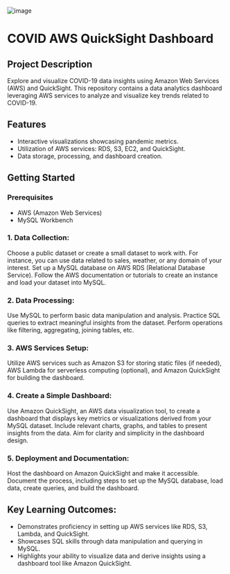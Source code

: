 ![image](https://github.com/aidannguyen23/AWS-Covid-Analysis/assets/34725584/af1e4187-d037-4456-b37a-3911bd1f844f)

# COVID AWS QuickSight Dashboard

## Project Description
Explore and visualize COVID-19 data insights using Amazon Web Services (AWS) and QuickSight. This repository contains a data analytics dashboard leveraging AWS services to analyze and visualize key trends related to COVID-19.

## Features
- Interactive visualizations showcasing pandemic metrics.
- Utilization of AWS services: RDS, S3, EC2, and QuickSight.
- Data storage, processing, and dashboard creation.

## Getting Started
### Prerequisites
- AWS (Amazon Web Services)
- MySQL Workbench
    
### 1. Data Collection:
Choose a public dataset or create a small dataset to work with. For instance, you can use data related to sales, weather, or any domain of your interest.
Set up a MySQL database on AWS RDS (Relational Database Service). Follow the AWS documentation or tutorials to create an instance and load your dataset into MySQL.

### 2. Data Processing:
Use MySQL to perform basic data manipulation and analysis. Practice SQL queries to extract meaningful insights from the dataset. Perform operations like filtering, aggregating, joining tables, etc.

### 3. AWS Services Setup:
Utilize AWS services such as Amazon S3 for storing static files (if needed), AWS Lambda for serverless computing (optional), and Amazon QuickSight for building the dashboard.

### 4. Create a Simple Dashboard:
Use Amazon QuickSight, an AWS data visualization tool, to create a dashboard that displays key metrics or visualizations derived from your MySQL dataset.
Include relevant charts, graphs, and tables to present insights from the data. Aim for clarity and simplicity in the dashboard design.

### 5. Deployment and Documentation:
Host the dashboard on Amazon QuickSight and make it accessible. Document the process, including steps to set up the MySQL database, load data, create queries, and build the dashboard.

## Key Learning Outcomes:
- Demonstrates proficiency in setting up AWS services like RDS, S3, Lambda, and QuickSight.
- Showcases SQL skills through data manipulation and querying in MySQL.
- Highlights your ability to visualize data and derive insights using a dashboard tool like Amazon QuickSight.





